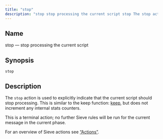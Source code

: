 ```yaml
---
title: "stop"
description: "stop stop processing the current script stop The stop action is used to explicitly indicate that the current script should stop processing This is similar to the keep function keep but does not increment any internal stats counters This is a terminal action no further Sieve rules will be run..."
---
```


<a name="sieve.ref.stop"></a> 
## Name

stop — stop processing the current script

## Synopsis

`stop`

<a name="idp31276512"></a> 
## Description

The `stop` action is used to explicitly indicate that the current script should stop processing. This is similar to the keep function: [keep](/momentum/3/3-reference/sieve-ref-keep), but does not increment any internal stats counters.

This is a terminal action; no further Sieve rules will be run for the current message in the current phase.

For an overview of Sieve actions see [“Actions”](/momentum/3/3-reference/sieve-syntax-basic#sieve.syntax.basic.actions).